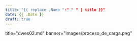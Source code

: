 ```yaml
---
title: "{{ replace .Name "-" " " | title }}"
date: {{ .Date }}
draft: true
---
```


title="dwes02.md"
banner="images/proceso_de_carga.png"

